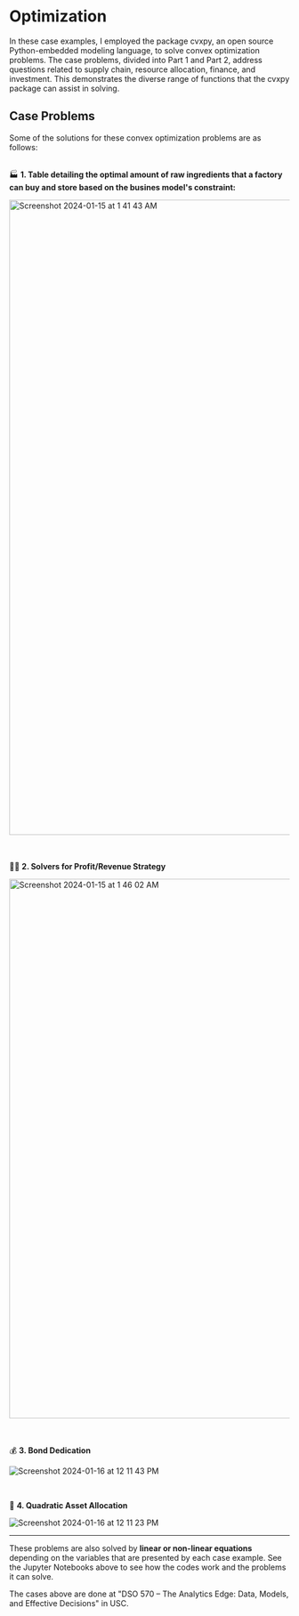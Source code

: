 # Optimization

In these case examples, I employed the package cvxpy, an open source Python-embedded modeling language, to solve convex optimization problems. The case problems, divided into Part 1 and Part 2, address questions related to supply chain, resource allocation, finance, and investment. This demonstrates the diverse range of functions that the cvxpy package can assist in solving.

**Case Problems**
---

Some of the solutions for these convex optimization problems are as follows:
<br>
<br>


🏭 **1. Table detailing the optimal amount of raw ingredients that a factory can buy and store based on the busines model's constraint:**

<img width="1142" alt="Screenshot 2024-01-15 at 1 41 43 AM" src="https://github.com/rsoetirto/supply-chain-optimization/assets/109045573/baf634c9-9674-4cc5-9376-6cbe72f6d53a">

<br>
<br>
<br>



👨‍🏭 **2. Solvers for Profit/Revenue Strategy**

<img width="970" alt="Screenshot 2024-01-15 at 1 46 02 AM" src="https://github.com/rsoetirto/supply-chain-optimization/assets/109045573/30a8481a-875e-4498-af90-c9f85da9d9fb">

<br>
<br>
<br>


💰 **3. Bond Dedication**


![Screenshot 2024-01-16 at 12 11 43 PM](https://github.com/rsoetirto/revenue-and-suppy-chain-optimization/assets/109045573/d8cbe300-e70c-4b42-984e-0aac4951933a)

<br>

💸 **4. Quadratic Asset Allocation**



![Screenshot 2024-01-16 at 12 11 23 PM](https://github.com/rsoetirto/revenue-and-suppy-chain-optimization/assets/109045573/688137a5-d095-48c5-ac16-b77ec7aeea11)

---

These problems are also solved by **linear or non-linear equations** depending on the variables that are presented by each case example.
See the Jupyter Notebooks above to see how the codes work and the problems it can solve.

The cases above are done at "DSO 570 – The Analytics Edge: Data, Models, and Effective Decisions" in USC.
